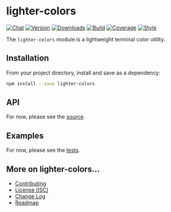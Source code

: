 # lighter-colors
[![Chat](https://badges.gitter.im/chat.svg)](//gitter.im/lighterio/public)
[![Version](https://img.shields.io/npm/v/lighter-colors.svg)](//www.npmjs.com/package/lighter-colors)
[![Downloads](https://img.shields.io/npm/dm/lighter-colors.svg)](//www.npmjs.com/package/lighter-colors)
[![Build](https://img.shields.io/travis/lighterio/lighter-colors.svg)](//travis-ci.org/lighterio/lighter-colors)
[![Coverage](https://img.shields.io/codecov/c/github/lighterio/lighter-colors/master.svg)](//codecov.io/gh/lighterio/lighter-colors)
[![Style](https://img.shields.io/badge/code%20style-standard-brightgreen.svg)](//www.npmjs.com/package/standard)

The `lighter-colors` module is a lightweight terminal color utility.


## Installation

From your project directory, install and save as a dependency:
```bash
npm install --save lighter-colors
```


## API

For now, please see the [source](https://github.com/lighterio/lighter-colors/blob/master/lighter-colors.js).


## Examples

For now, please see the [tests](https://github.com/lighterio/lighter-colors/blob/master/test).


## More on lighter-colors...
* [Contributing](//github.com/lighterio/lighter-colors/blob/master/CONTRIBUTING.md)
* [License (ISC)](//github.com/lighterio/lighter-colors/blob/master/LICENSE.md)
* [Change Log](//github.com/lighterio/lighter-colors/blob/master/CHANGELOG.md)
* [Roadmap](//github.com/lighterio/lighter-colors/blob/master/ROADMAP.md)
